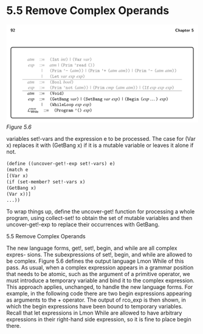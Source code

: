 # 5.5 Remove Complex Operands

![Figure 5.6...](images/page_106_vector_cluster_222.png)
*Figure 5.6*

variables set!-vars and the expression e to be processed. The case for (Var x) replaces it with (GetBang x) if it is a mutable variable or leaves it alone if not.

```
(define ((uncover-get!-exp set!-vars) e)
(match e
[(Var x)
(if (set-member? set!-vars x)
(GetBang x)
(Var x))]
...))
```

To wrap things up, define the uncover-get! function for processing a whole program, using collect-set! to obtain the set of mutable variables and then uncover-get!-exp to replace their occurrences with GetBang.

5.5 Remove Complex Operands

The new language forms, get!, set!, begin, and while are all complex expres- sions. The subexpressions of set!, begin, and while are allowed to be complex. Figure 5.6 defines the output language Lmon While of this pass. As usual, when a complex expression appears in a grammar position that needs to be atomic, such as the argument of a primitive operator, we must introduce a temporary variable and bind it to the complex expression. This approach applies, unchanged, to handle the new language forms. For example, in the following code there are two begin expressions appearing as arguments to the + operator. The output of rco_exp is then shown, in which the begin expressions have been bound to temporary variables. Recall that let expressions in Lmon While are allowed to have arbitrary expressions in their right-hand side expression, so it is fine to place begin there.

